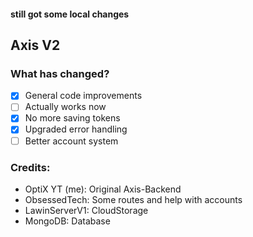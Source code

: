 #### still got some local changes 

## Axis V2

### What has changed?

- [x] General code improvements
- [ ] Actually works now
- [x] No more saving tokens
- [x] Upgraded error handling
- [ ] Better account system

### Credits: 
- OptiX YT (me): Original Axis-Backend
- ObsessedTech: Some routes and help with accounts
- LawinServerV1: CloudStorage
- MongoDB: Database